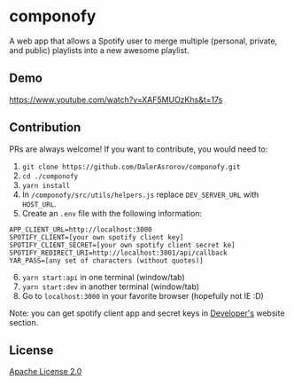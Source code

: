 # componofy

A web app that allows a Spotify user to merge multiple (personal, private, and public) playlists into a new awesome playlist.

## Demo

https://www.youtube.com/watch?v=XAF5MUOzKhs&t=17s

## Contribution

PRs are always welcome! If you want to contribute, you would need to:

1. `git clone https://github.com/DalerAsrorov/componofy.git`
1. `cd ./componofy`
1. `yarn install`
1. In `/componofy/src/utils/helpers.js` replace `DEV_SERVER_URL` with `HOST_URL`.
1. Create an `.env` file with the following information:

```
APP_CLIENT_URL=http://localhost:3000
SPOTIFY_CLIENT=[your own spotify client key]
SPOTIFY_CLIENT_SECRET=[your own spotify client secret ke]
SPOTIFY_REDIRECT_URI=http://localhost:3001/api/callback
YAR_PASS=[any set of characters (without quotes)]
```

6. `yarn start:api` in one terminal (window/tab)
1. `yarn start:dev` in another terminal (window/tab)
1. Go to `localhost:3000` in your favorite browser (hopefully not IE :D)

Note: you can get spotify client app and secret keys in [Developer's](https://developer.spotify.com/) website section.

## License

[Apache License 2.0](LICENSE)
